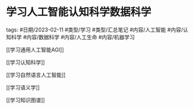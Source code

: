 # 学习人工智能认知科学数据科学

tags: #日期/2023-02-11 #类型/学习 #类型/汇总笔记 #内容/人工智能 #内容/认知科学 #内容/数据科学 #内容/人工生命 #内容/机器学习  

[[学习通用人工智能AGI]]

[[学习认知科学]]

[[学习自然语言人工智能]]

[[学习语义学]]

[[学习知识图谱]]